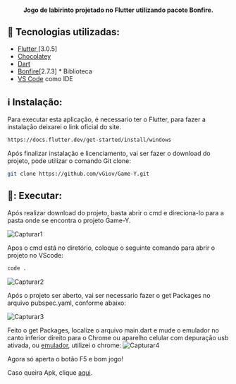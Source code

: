 

<h4 align="center">
   Jogo de labirinto projetado no Flutter utilizando pacote Bonfire.
</h4>

<p align="center">


## :rocket: Tecnologias utilizadas:

-  [Flutter ](https://flutter.dev/)[3.0.5]
-  [Chocolatey ](https://chocolatey.org/)
-  [Dart](https://dart.dev/)
- [Bonfire](https://bonfire-engine.github.io/#/)[2.7.3] * Biblioteca
-  [VS Code](https://code.visualstudio.com/) como IDE

## :information_source: Instalação:

Para executar esta aplicação, é necessario ter o Flutter, para fazer a instalação deixarei o link oficial do site.


```bash
https://docs.flutter.dev/get-started/install/windows
```
Após finalizar instalação e licenciamento, vai ser fazer o download do projeto, pode utilizar o comando Git clone:

```bash
git clone https://github.com/vGiov/Game-Y.git
```

## 🚩: Executar:
Após realizar download do projeto, basta abrir o cmd e direciona-lo para a pasta onde se encontra o projeto Game-Y.


![Capturar1](https://user-images.githubusercontent.com/81199526/184549400-bd6f4e21-f050-475c-b692-68c97f7efd1e.PNG)

Apos o cmd está no diretório, coloque o seguinte comando para abrir o projeto no VScode:

```bash
code .
```


![Capturar2](https://user-images.githubusercontent.com/81199526/184549401-411e29e7-86d7-41b2-a73f-6a881f6857b0.PNG)


   
Após o projeto ser aberto, vai ser necessario fazer o get Packages no arquivo pubspec.yaml, conforme abaixo:

![Capturar3](https://user-images.githubusercontent.com/81199526/184549743-14e8be79-36b6-444d-9db5-ccf1063cf535.PNG)

Feito o get Packages, localize o arquivo main.dart e mude o emulador no canto inferior direito para o Chrome ou aparelho celular com depuração usb ativada, ou [emulador](https://www.treinaweb.com.br/blog/configurando-ambiente-de-desenvolvimento-flutter), utilizei o chrome:
![Capturar4](https://user-images.githubusercontent.com/81199526/184549744-f273934a-0595-49c1-a6db-b40c26ab8271.PNG)

Agora só aperta o botão F5 e bom jogo!

Caso queira Apk, clique [aqui](https://mega.nz/file/5exBCTyA#UH_wFB9aFvu3aLIqpjnC0UdSBOSBoA-3NKbn7LfXRpU).
